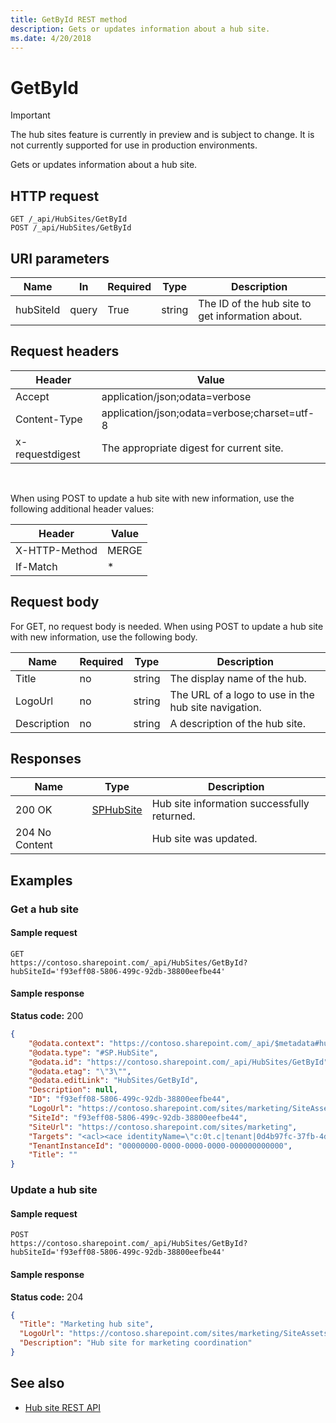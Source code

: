 ```yaml
---
title: GetById REST method
description: Gets or updates information about a hub site.
ms.date: 4/20/2018
---
```


# GetById

> [!IMPORTANT]
> The hub sites feature is currently in preview and is subject to change. It is not currently supported for use in production environments.

Gets or updates information about a hub site.

## HTTP request

```HTTP
GET /_api/HubSites/GetById
POST /_api/HubSites/GetById
```

## URI parameters

|Name |In |Required|Type|Description|
|-----|---|--------|----|-----------|
|hubSiteId|query|True|string|The ID of the hub site to get information about.|

## Request headers

| Header | Value |
|--------|-------|
|Accept|application/json;odata=verbose|
|Content-Type|application/json;odata=verbose;charset=utf-8|
|x-requestdigest|The appropriate digest for current site.|

<br/>

When using POST to update a hub site with new information, use the following additional header values:

| Header | Value |
|--------|-------|
|X-HTTP-Method| MERGE |
|If-Match| \* |

## Request body

For GET, no request body is needed. When using POST to update a hub site with new information, use the following body.

|Name  |Required  |Type  |Description  |
|---------|---------|---------|---------|
|Title    | no      | string  | The display name of the hub.      |
|LogoUrl  | no      | string  | The URL of a logo to use in the hub site navigation.        |
|Description  | no  | string  | A description of the hub site.        |

## Responses

| Name   | Type  | Description|
|--------|-------|------------|
|200 OK|[SPHubSite](REST-sphubsite-type.md) |Hub site information successfully returned.|
|204 No Content| | Hub site was updated.|

## Examples

### Get a hub site

#### Sample request

```HTTP
GET
https://contoso.sharepoint.com/_api/HubSites/GetById?hubSiteId='f93eff08-5806-499c-92db-38800eefbe44'
```

#### Sample response

**Status code:** 200

```JSON
{
	"@odata.context": "https://contoso.sharepoint.com/_api/$metadata#hubsites/$entity",
	"@odata.type": "#SP.HubSite",
	"@odata.id": "https://contoso.sharepoint.com/_api/HubSites/GetById",
	"@odata.etag": "\"3\"",
	"@odata.editLink": "HubSites/GetById",
	"Description": null,
	"ID": "f93eff08-5806-499c-92db-38800eefbe44",
	"LogoUrl": "https://contoso.sharepoint.com/sites/marketing/SiteAssets/__hubLogo____hubLogo__.png",
	"SiteId": "f93eff08-5806-499c-92db-38800eefbe44",
	"SiteUrl": "https://contoso.sharepoint.com/sites/marketing",
	"Targets": "<acl><ace identityName=\"c:0t.c|tenant|0d4b97fc-37fb-4db3-84f3-d34243a3afac\" displayName=\"0t.c|tenant|0d4b97fc-37fb-4db3-84f3-d34243a3afac\" sid=\"\" binaryIdType=\"1\" binaryId=\"YzowdC5jfHRlbmFudHwwZDRiOTdmYy0zN2ZiLTRkYjMtODRmMy1kMzQyNDNhM2FmYWM=\" allowRights=\"1\" denyRights=\"0\" /></acl>",
	"TenantInstanceId": "00000000-0000-0000-0000-000000000000",
	"Title": ""
}
```

### Update a hub site

#### Sample request

```HTTP
POST
https://contoso.sharepoint.com/_api/HubSites/GetById?hubSiteId='f93eff08-5806-499c-92db-38800eefbe44'
```

#### Sample response

**Status code:** 204

```JSON
{
  "Title": "Marketing hub site",
  "LogoUrl": "https://contoso.sharepoint.com/sites/marketing/SiteAssets/__hubLogo____hubLogo__.png",
  "Description": "Hub site for marketing coordination"
}
```

## See also

- [Hub site REST API](hub-site-rest-api.md)